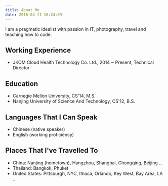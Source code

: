 ```yaml
---
title: About Me
date: 2018-04-11 16:24:59
---
```


I am a pragmatic idealist with passion in IT, photography, travel and teaching how to code.

## Working Experience

- JKOM Cloud Health Technology Co. Ltd., 2014 ~ Present, Technical Director

## Education

- Carnegie Mellon University, CS'14, M.S.
- Nanjing University of Science And Technology, CS'12, B.S.

## Languages That I Can Speak

- Chinese (native speaker)
- English (working proficiency)

## Places That I've Travelled To

- China: Nanjing (hometown), Hangzhou, Shanghai, Chongqing, Beijing ...
- Thailand: Bangkok, Phuket
- United States: Pittsburgh, NYC, Ithaca, Orlando, Key West, Bay Area, LA ...
